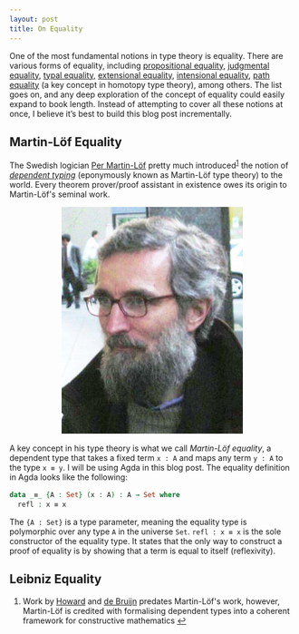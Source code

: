 ```yaml
---
layout: post
title: On Equality
---
```


One of the most fundamental notions in type theory is equality. There are various forms of equality, including [propositional equality](https://ncatlab.org/nlab/show/equality#propositional_equality), [judgmental equality](https://ncatlab.org/nlab/show/equality#judgmental_equality), [typal equality](https://ncatlab.org/nlab/show/equality#typal_equality), [extensional equality](https://en.wikipedia.org/wiki/Extensionality), [intensional equality](https://en.wikipedia.org/wiki/Intension), [path equality](https://en.wikipedia.org/wiki/Homotopy_type_theory#Equality) (a key concept in homotopy type theory), among others. The list goes on, and any deep exploration of the concept of equality could easily expand to book length. Instead of attempting to cover all these notions at once, I believe it’s best to build this blog post incrementally.


Martin-Löf Equality
-------------------

The Swedish logician [Per Martin-Löf](https://en.wikipedia.org/wiki/Per_Martin-L%C3%B6f) pretty much introduced<sup><a href="#fn1" id="ref1">1</a></sup> the notion of [*dependent typing*](https://en.wikipedia.org/wiki/Dependent_type) (eponymously known as Martin-Löf type theory) to the world. Every theorem prover/proof assistant in existence owes its origin to Martin-Löf's seminal work.

<div style="text-align: center;">
    <img src="/images/per.jpg" alt="Per Martin-Löf" width="320" height="400">
</div>

A key concept in his type theory is what we call *Martin-Löf equality*, a dependent type that takes a fixed term `x : A` and maps any term `y : A` to the type `x ≡ y`. I will be using Agda in this blog post. The equality definition in Agda looks like the following:

```agda
data _≡_ {A : Set} (x : A) : A → Set where
  refl : x ≡ x
```

The `{A : Set}` is a type parameter, meaning the equality type is polymorphic over any type `A` in the universe `Set`. `refl : x ≡ x` is the sole constructor of the equality type. It states that the only way to construct a proof of equality is by showing that a term is equal to itself (reflexivity).

Leibniz Equality
----------------




<ol>
  <li id="fn1"> Work by <a href="https://en.wikipedia.org/wiki/William_Alvin_Howard">Howard</a> and <a href="https://en.wikipedia.org/wiki/Nicolaas_Govert_de_Bruijn">de Bruijn</a> predates Martin-Löf's work, however, Martin-Löf is credited with formalising dependent types into a coherent framework for constructive mathematics <a href="#ref1">↩</a></li>
</ol>

